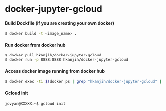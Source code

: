 # docker-jupyter-gcloud

#### Build Dockfile (if you are creating your own docker)
```sh
$ docker build -t <image_name> .
```

#### Run docker from docker hub

```sh
$ docker pull hkanjih/docker-jupyter-gcloud
$ docker run -p 8888:8888 hkanjih/docker-jupyter-gcloud
```


#### Access docker image running from docker hub

```sh
$ docker exec -ti $(docker ps | grep "hkanjih/docker-jupyter-gcloud" | awk '{ print $1 }')  /bin/bash
```

#### Gcloud init

```sh
jovyan@XXXXX:~$ gcloud init
```


